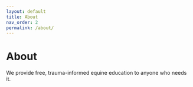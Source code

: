 ```yaml
---
layout: default
title: About
nav_order: 2
permalink: /about/
---
```


# About

We provide free, trauma-informed equine education to anyone who needs it.